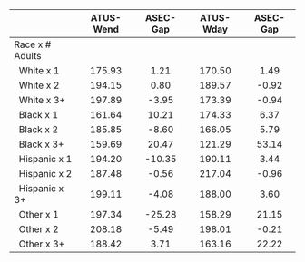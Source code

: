 
|                      |    ATUS-Wend |     ASEC-Gap |    ATUS-Wday |     ASEC-Gap |
| -------------------- | :----------: | :----------: | :----------: | :----------: |
| Race x # Adults      |              |              |              |              |
| &nbsp;&nbsp;White x 1 |       175.93 |         1.21 |       170.50 |         1.49 |
| &nbsp;&nbsp;White x 2 |       194.15 |         0.80 |       189.57 |        -0.92 |
| &nbsp;&nbsp;White x 3+ |       197.89 |        -3.95 |       173.39 |        -0.94 |
| &nbsp;&nbsp;Black x 1 |       161.64 |        10.21 |       174.33 |         6.37 |
| &nbsp;&nbsp;Black x 2 |       185.85 |        -8.60 |       166.05 |         5.79 |
| &nbsp;&nbsp;Black x 3+ |       159.69 |        20.47 |       121.29 |        53.14 |
| &nbsp;&nbsp;Hispanic x 1 |       194.20 |       -10.35 |       190.11 |         3.44 |
| &nbsp;&nbsp;Hispanic x 2 |       187.48 |        -0.56 |       217.04 |        -0.96 |
| &nbsp;&nbsp;Hispanic x 3+ |       199.11 |        -4.08 |       188.00 |         3.60 |
| &nbsp;&nbsp;Other x 1 |       197.34 |       -25.28 |       158.29 |        21.15 |
| &nbsp;&nbsp;Other x 2 |       208.18 |        -5.49 |       198.01 |        -0.21 |
| &nbsp;&nbsp;Other x 3+ |       188.42 |         3.71 |       163.16 |        22.22 |

